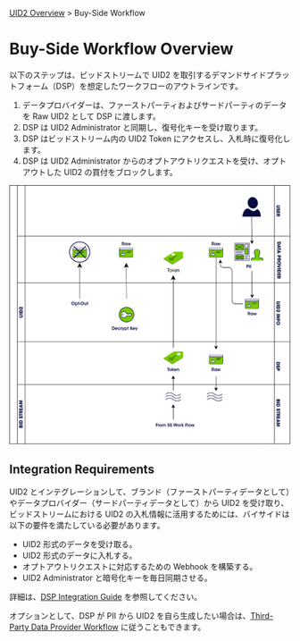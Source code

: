[UID2 Overview](../README-ja.md) > Buy-Side Workflow

# Buy-Side Workflow Overview

以下のステップは、ビッドストリームで UID2 を取引するデマンドサイドプラットフォーム（DSP）を想定したワークフローのアウトラインです。

1. データプロバイダーは、ファーストパーティおよびサードパーティのデータを Raw UID2 として DSP に渡します。
2. DSP は UID2 Administrator と同期し、復号化キーを受け取ります。
3. DSP はビッドストリーム内の UID2 Token にアクセスし、入札時に復号化します。
4. DSP は UID2 Administrator からのオプトアウトリクエストを受け、オプトアウトした UID2 の買付をブロックします。

![Buy-Side Workflow](../images/buy_side.jpg)

## Integration Requirements

UID2 とインテグレーションして、ブランド（ファーストパーティデータとして）やデータプロバイダー（サードパーティデータとして）から UID2 を受け取り、ビッドストリームにおける UID2 の入札情報に活用するためには、バイサイドは以下の要件を満たしている必要があります。

- UID2 形式のデータを受け取る。
- UID2 形式のデータに入札する。
- オプトアウトリクエストに対応するための Webhook を構築する。
- UID2 Administrator と暗号化キーを毎日同期させる。

詳細は、[DSP Integration Guide](../api-ja/v2/guides/dsp-guide.md) を参照してください。

オプションとして、DSP が PII から UID2 を自ら生成したい場合は、[Third-Party Data Provider Workflow](workflow-overview-3p-data-provider-ja.md) に従うこともできます。
